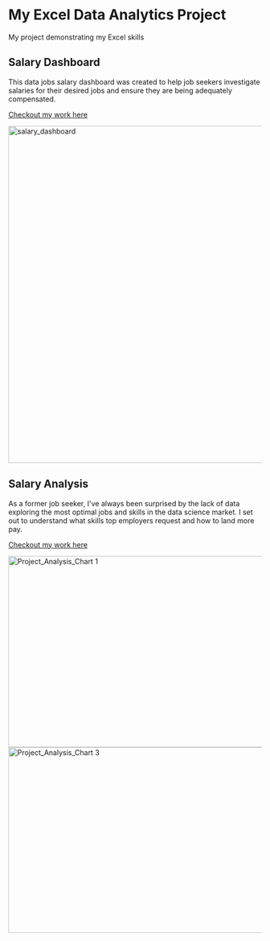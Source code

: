 # My Excel Data Analytics Project
My project demonstrating my Excel skills

 ## Salary Dashboard
 This data jobs salary dashboard was created to help job seekers investigate salaries for their desired jobs and ensure they are being adequately compensated.
 
 [Checkout my work here](Project_1-Dashboard)
 
 <img width="1611" height="670" alt="salary_dashboard" src="https://github.com/user-attachments/assets/3f2c929a-1e50-4906-b8cb-b0ddd9d3164a" />

## Salary Analysis
As a former job seeker, I've always been surprised by the lack of data exploring the most optimal jobs and skills in the data science market. I set out to understand what skills top employers request and how to land more pay.

[Checkout my work here](Project_1-Analysis)

<img width="748" height="380" alt="Project_Analysis_Chart 1" src="https://github.com/user-attachments/assets/f7989062-7d34-4f25-a332-049d910cf436" />

<img width="634" height="369" alt="Project_Analysis_Chart 3" src="https://github.com/user-attachments/assets/7d13274f-73fd-45ac-8f8c-8f2c2ee1fd31" />
